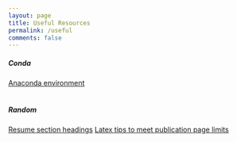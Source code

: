 ```yaml
---
layout: page
title: Useful Resources
permalink: /useful
comments: false
---
```


<div class="row justify-content-between">
<div class="col-md-8 pr-5">


<h5>Conda</h5>
   <a href="https://towardsdatascience.com/a-guide-to-conda-environments-bc6180fc533">Anaconda environment</a> 
   <br>
   <br>
<h5>Random</h5>
   <a href=" https://www.uwsuper.edu/career/students/upload/Resume-Section-Headings.pdf">Resume section headings</a> 
      <a href="    https://ravirao.wordpress.com/2005/11/19/latex-tips-to-meet-publication-page-limits/
">Latex tips to meet publication page limits</a> 



<br />


</div>


</div>
